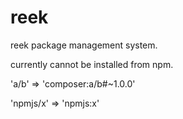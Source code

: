 reek
====

reek package management system.

currently cannot be installed from npm.

'a/b' => 'composer:a/b#~1.0.0'

'npmjs/x' => 'npmjs:x'